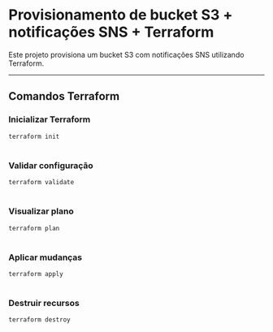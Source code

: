 # Provisionamento de bucket S3 + notificações SNS + Terraform

Este projeto provisiona um bucket S3 com notificações SNS utilizando Terraform.

---

## Comandos Terraform

### Inicializar Terraform
```bash
terraform init
```
#
### Validar configuração
```bash
terraform validate
```
#
### Visualizar plano
```bash
terraform plan
```
#
### Aplicar mudanças
```bash
terraform apply
```
#
### Destruir recursos
```bash
terraform destroy
```
